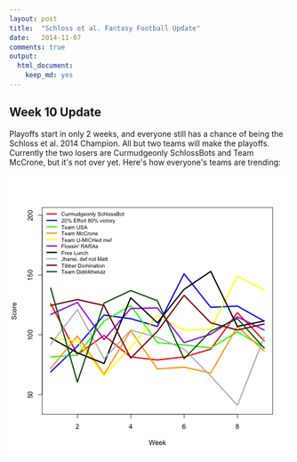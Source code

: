 ```yaml
---
layout: post
title:  "Schloss et al. Fantasy Football Update"
date:   2014-11-07
comments: true
output:
  html_document:
    keep_md: yes
---
```




## Week 10 Update
Playoffs start in only 2 weeks, and everyone still has a chance of being the Schloss et al. 2014 Champion.  All but two teams will make the playoffs.  Currently the two losers are Curmudgeonly SchlossBots and Team McCrone, but it's not over yet. Here's how everyone's teams are trending:


<img src="/../figs/unnamed-chunk-1.png" title="center" alt="center" style="display: block; margin: auto;" />

